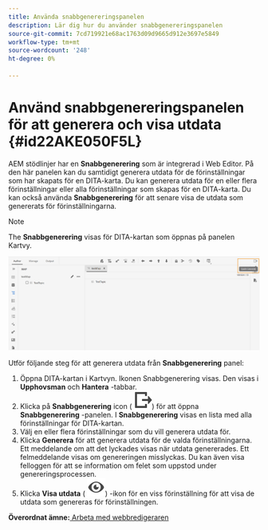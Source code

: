 ```yaml
---
title: Använda snabbgenereringspanelen
description: Lär dig hur du använder snabbgenereringspanelen
source-git-commit: 7cd719921e68ac1763d09d9665d912e3697e5849
workflow-type: tm+mt
source-wordcount: '248'
ht-degree: 0%

---
```



# Använd snabbgenereringspanelen för att generera och visa utdata {#id22AKE050F5L}

AEM stödlinjer har en **Snabbgenerering** som är integrerad i Web Editor. På den här panelen kan du samtidigt generera utdata för de förinställningar som har skapats för en DITA-karta. Du kan generera utdata för en eller flera förinställningar eller alla förinställningar som skapas för en DITA-karta. Du kan också använda **Snabbgenerering** för att senare visa de utdata som genererats för förinställningarna.

>[!NOTE]
>
> The **Snabbgenerering** visas för DITA-kartan som öppnas på panelen Kartvy.

![](images/quick-generate-map-view.png)

Utför följande steg för att generera utdata från **Snabbgenerering** panel:

1. Öppna DITA-kartan i Kartvyn. Ikonen Snabbgenerering visas. Den visas i **Upphovsman** och **Hantera** -tabbar.
1. Klicka på **Snabbgenerering** icon \( ![](images/quick-generate-icon.svg)\) för att öppna **Snabbgenerering** -panelen. I **Snabbgenerering** visas en lista med alla förinställningar för DITA-kartan.
1. Välj en eller flera förinställningar som du vill generera utdata för.
1. Klicka **Generera** för att generera utdata för de valda förinställningarna. Ett meddelande om att det lyckades visas när utdata genererades. Ett felmeddelande visas om genereringen misslyckas. Du kan även visa felloggen för att se information om felet som uppstod under genereringsprocessen.
1. Klicka **Visa utdata** \( ![](images/view-output-icon.svg)\) -ikon för en viss förinställning för att visa de utdata som genereras för förinställningen.

**Överordnat ämne:**[ Arbeta med webbredigeraren](web-editor.md)

